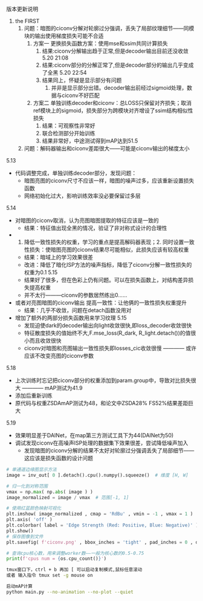 版本更新说明
1. the FIRST
   1. 问题：暗图的ciconv分解对轮廓过分强调，丢失了局部纹理细节——同模块的输出使用梯度损失可能不合适
      1. 方案一 更换损失函数方案：使用mse和ssim共同计算损失
         1. 结果:ciconv分解输出趋于正常,但是decoder输出目前还没收敛 5.20 21:08
         2. 结果:ciconv部分的分解正常了,但是decoder部分的输出几乎变成了全黑 5.20 22:54
         3. 结果同上，怀疑是显示部分有问题
            1. 并非是显示部分出错。decoder输出前经过sigmoid处理，数据与ciconv不好匹配
      2. 方案二 单独训练decoder和ciconv：总LOSS只保留对齐损失；取消ref模块上的sigmoid，损失部分为跨模块对齐增设了ssim结构相似性损失
         1. 结果：可观察性非常好
         2. 联合检测部分开始训练
         3. 结果非常好，中途测试得到mAP达到51.5
   2. 问题：解码器输出和ciconv差距很大——可能是ciconv输出的梯度太小

5.13
- 代码调整完成，单独训练decoder部分，发现问题：
  - 暗图亮图的ciconv尺寸不应该一样，暗图的噪声过多，应该重新设置损失函数
  - 网络初始化过大，影响训练效率没必要保留过多层

5.14
- 对暗图的ciconv取消，认为亮图暗图提取的特征应该是一致的
  - 结果：特征值出现全黑的情况，验证了非对称式设计的合理性
- 1. 降低一致性损失的权重，学习的重点是提高解码器表现；2. 同时设置一致性损失：使暗图亮图的ciconv结果尽可能相似，此损失应该有较高权重
  - 结果：暗域上的学习效果很差
  - 改进：降低了暗化ISP方法的噪声指标，降低了ciconv分解一致性损失的权重为0.1  5.15
  - 结果好了很多，但在色彩上仍有问题。可以在损失函数上，对结构差异损失提高权重
  - 并不太行———ciconv的参数居然练出0……
- 或者对亮图暗图的ciconv输出 提高一致性：让他俩的一致性损失权重提升
  - 结果：几乎不收敛，问题在detach函数没用对
- 增加了额外的两部分损失函数用来学习纹理  5.15
  - 发现迫使dark的decoder输出向light收敛很快,即loss_decoder收敛很快
  - 特征散度损失的值始终不大,F.mse_loss(R_dark, R_light.detach())的值很小而且收敛很快
  - ciconv对暗图和亮图输出一致性损失即losses_cic收敛很慢 ———— 或许应该不改变亮图的ciconv参数

5.18
- 上次训练时忘记把ciconv部分的权重添加到param.group中，导致对比损失很大 ———— mAP测试为41.9
- 添加后重新训练
- 原代码与权重ZSDAmAP测试为48，和论文中ZSDA28% FS52%结果差距巨大

5.19
- 效果明显差于DAINet，在map第三方测试工具下为44(DAINet为50)
- 调试发现ciconv在高噪声ISP处理的数据集下效果很差，尝试降低噪声加入
  - 发现暗图的ciconv分解的结果不太好对轮廓过分强调丢失了局部细节——这应该是损失函数的设计问题



```python
# 单通道边缘图显示方法
image = inv_out[ 0 ].detach().cpu().numpy().squeeze()  # 维度 [H, W]

# 归一化到对称范围
vmax = np.max( np.abs( image ) )
image_normalized = image / vmax  # 范围[-1, 1]

# 使用红蓝颜色映射可视化
plt.imshow( image_normalized , cmap = 'RdBu' , vmin = -1 , vmax = 1 )
plt.axis( 'off' )
plt.colorbar( label = 'Edge Strength (Red: Positive, Blue: Negative)' )
plt.show()
# 保存图像到文件
plt.savefig( f'ciconv.png' , bbox_inches = 'tight' , pad_inches = 0 , dpi = 800 )
```

```python
# 查询cpu核心数，用来调整worker数——一般为核心数的0.5-0.75
print(f'cpus num = {os.cpu_count()}')
```

```bash
tmux窗口下，ctrl + b 再加 [ 可以启动复制模式,鼠标任意滚动
或者 输入指令 tmux set -g mouse on
```

```bash
启动mAP计算
python main.py --no-animation --no-plot --quiet
```

